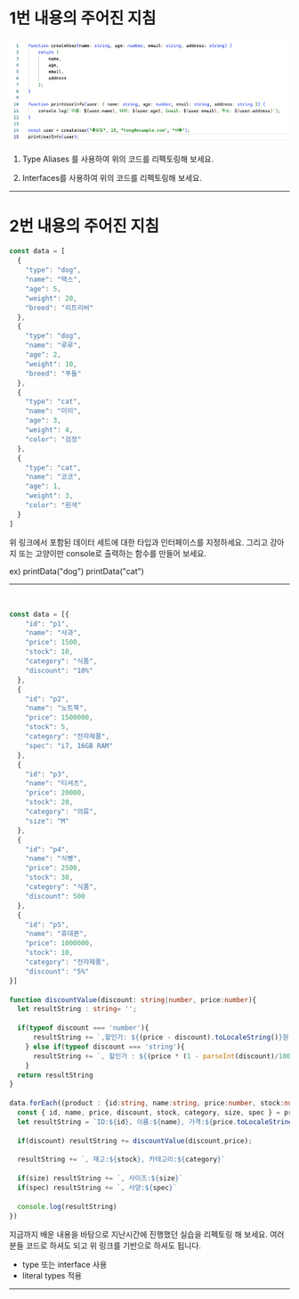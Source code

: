 # 1번 내용의 주어진 지침

![Alt text](img/image.png)

1. Type Aliases 를 사용하여 위의 코드를 리펙토링해 보세요.

2. Interfaces를 사용하여 위의 코드를 리펙토링해 보세요.

---

# 2번 내용의 주어진 지침

```ts
const data = [
  {
    "type": "dog",
    "name": "맥스",
    "age": 5,
    "weight": 20,
    "breed": "리트리버"
  },
  {
    "type": "dog",
    "name": "루루",
    "age": 2,
    "weight": 10,
    "breed": "푸들"
  },
  {
    "type": "cat",
    "name": "미미",
    "age": 3,
    "weight": 4,
    "color": "검정"
  },
  {
    "type": "cat",
    "name": "코코",
    "age": 1,
    "weight": 3,
    "color": "흰색"
  }
]
```

위 링크에서 포함된 데이터 세트에 대한 타입과 인터페이스를 지정하세요.
그리고 강아지 또는 고양이만 console로 출력하는 함수를 만들어 보세요.

ex)
printData("dog")
printData("cat")

---

<br>

```ts
const data = [{
    "id": "p1",
    "name": "사과",
    "price": 1500,
    "stock": 10,
    "category": "식품",
    "discount": "10%"
  },
  {
    "id": "p2",
    "name": "노트북",
    "price": 1500000,
    "stock": 5,
    "category": "전자제품",
    "spec": "i7, 16GB RAM"
  },
  {
    "id": "p3",
    "name": "티셔츠",
    "price": 20000,
    "stock": 20,
    "category": "의류",
    "size": "M"
  },
  {
    "id": "p4",
    "name": "식빵",
    "price": 2500,
    "stock": 30,
    "category": "식품",
    "discount": 500
  },
  {
    "id": "p5",
    "name": "휴대폰",
    "price": 1000000,
    "stock": 10,
    "category": "전자제품",
    "discount": "5%"
}]

function discountValue(discount: string|number, price:number){
  let resultString : string= '';

  if(typeof discount === 'number'){
      resultString += `,할인가: ${(price - discount).toLocaleString()}원`;
    } else if(typeof discount === 'string'){
      resultString += `, 할인가 : ${(price * (1 - parseInt(discount)/100)).toLocaleString()}원`;
    }
  return resultString
}

data.forEach((product : {id:string, name:string, price:number, stock:number, category:string, discount?:string|number, size?:string, spec?:string}) => {
  const { id, name, price, discount, stock, category, size, spec } = product;
  let resultString = `ID:${id}, 이름:${name}, 가격:${price.toLocaleString()}원`;

  if(discount) resultString += discountValue(discount,price);
  
  resultString += `, 재고:${stock}, 카테고리:${category}`

  if(size) resultString += `, 사이즈:${size}`
  if(spec) resultString += `, 사양:${spec}`

  console.log(resultString)
})
```

지금까지 배운 내용을 바탕으로 지난시간에 진행했던 실습을 리펙토링 해 보세요.
여러분들 코드로 하셔도 되고 위 링크를 기반으로 하셔도 됩니다.

- type 또는 interface 사용
- literal types 적용

---